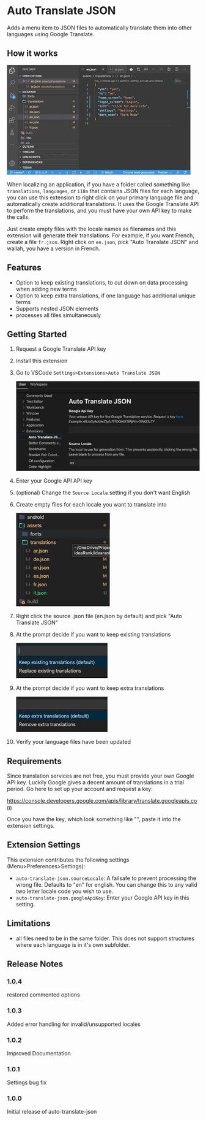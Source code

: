 # Auto Translate JSON

Adds a menu item to JSON files to automatically translate them into other languages using Google Translate.

## How it works

![demo](images/demo.gif)

When localizing an application, if you have a folder called something like `translations`, `languages`, or `i18n` that contains JSON files for each language, you can use this extension to right click on your primary language file and automatically create additional translations. It uses the Google Translate API to perform the translations, and you must have your own API key to make the calls.

Just create empty files with the locale names as filenames and this extension will generate their translations. For example, if you want French, create a file `fr.json`. Right click on `en.json`, pick "Auto Translate JSON" and wallah, you have a version in French.

## Features

- Option to keep existing translations, to cut down on data processing when adding new terms
- Option to keep extra translations, if one language has additional unique terms
- Supports nested JSON elements
- processes all files simultaneously

## Getting Started

1. Request a Google Translate API key
2. Install this extension
3. Go to VSCode `Settings>Extensions>Auto Translate JSON`

   ![settings](images/settings.png)

4. Enter your Google API API key
5. (optional) Change the `Source Locale` setting if you don't want English
6. Create empty files for each locale you want to translate into

   ![files](images/files.png)

7. Right click the source .json file (en.json by default) and pick "Auto Translate JSON"
8. At the prompt decide if you want to keep existing translations

   ![keep-existing](images/keep-existing.png)

9. At the prompt decide if you want to keep extra translations

   ![keep-existing](images/keep-extra.png)

10. Verify your language files have been updated

## Requirements

Since translation services are not free, you must provide your own Google API key. Luckily Google gives a decent amount of translations in a trial period. Go here to set up your account and request a key:

<https://console.developers.google.com/apis/library/translate.googleapis.com>

Once you have the key, which look something like "", paste it into the extension settings.

## Extension Settings

This extension contributes the following settings (Menu>Preferences>Settings):

- `auto-translate-json.sourceLocale`: A failsafe to prevent processing the wrong file. Defaults to "en" for english. You can change this to any valid two letter locale code you wish to use.
- `auto-translate-json.googleApiKey`: Enter your Google API key in this setting.

## Limitations

- all files need to be in the same folder. This does not support structures where each language is in it's own subfolder.

## Release Notes

### 1.0.4

restored commented options

### 1.0.3

Added error handling for invalid/unsupported locales

### 1.0.2

Improved Documentation

### 1.0.1

Settings bug fix

### 1.0.0

Initial release of auto-translate-json
